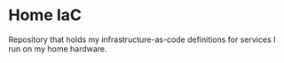 # Home IaC

Repository that holds my infrastructure-as-code definitions for services I run on my home hardware.
